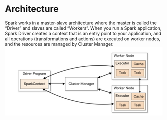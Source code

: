 # Architecture

Spark works in a master-slave architecture where the master is called the “Driver” and slaves are called “Workers”. When you run a Spark application, Spark Driver creates a context that is an entry point to your application, and all operations (transformations and actions) are executed on worker nodes, and the resources are managed by Cluster Manager.
![alt text](arch.png)

